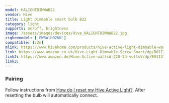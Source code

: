 ```yaml
---
model: HALIGHTDIMWWB22
vendor: Hive
title: Light Dimmable smart bulb B22
category: light
supports: on/off, brightness
image: /assets/images/devices/Hive_HALIGHTDIMWWB22.jpg
zigbeemodel: ['FWBulb02UK']
compatible: [z2m]
mlink: https://www.hivehome.com/products/hive-active-light-dimmable-warm-white/tech-specs
link: https://www.amazon.co.uk/Hive-Light-Dimmable-Screw-Smart/dp/B01I3T67EC
link2: https://www.amazon.de/Hive-Active-wattsW-220-24-voltsV/dp/B01I3T67EC
link3: 
---
```

### Pairing
Follow instructions from
[How do I reset my Hive Active Light?](https://www.hivehome.com/ca/support/Help_installing_Hive/HIH_Hive_Active_Light/How-do-I-reset-my-Hive-Active-Light). After resetting the bulb will automatically connect.